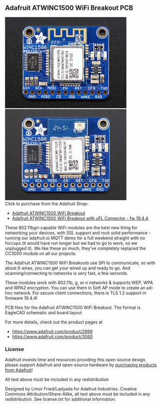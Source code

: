 ## Adafruit ATWINC1500 WiFi Breakout PCB
<a href="http://www.adafruit.com/products/2999"><img src="assets/2999.jpg?raw=true" width="400px"></a>&nbsp; <a href="http://www.adafruit.com/products/3060"><img src="assets/3060.jpg?raw=true" width="400px"></a><br />
Click to purchase from the Adafruit Shop:
- [Adafruit ATWINC1500 WiFi Breakout](https://www.adafruit.com/product/2999)
- [Adafruit ATWINC1500 WiFi Breakout with uFL Connector - fw 19.4.4](https://www.adafruit.com/product/3060)

These 802.11bgn-capable WiFi modules are the best new thing for networking your devices, with SSL support and rock solid performance - running our adafruit.io MQTT demo for a full weekend straight with no hiccups (it would have run longer but we had to go to work, so we unplugged it). We like these so much, they've completely replaced the CC3000 module on all our projects.

The Adafruit ATWINC1500 WiFi Breakouts use SPI to communicate, so with about 6 wires, you can get your wired up and ready to go. And scanning/connecting to networks is very fast, a few seconds.

These modules work with 802.11b, g, or n networks & supports WEP, WPA and WPA2 encryption. You can use them in Soft AP mode to create an ad-hoc network. For secure client connections, there is TLS 1.2 support in firmware 19.4.4!

PCB files for the Adafruit ATWINC1500 WiFi Breakout. The format is EagleCAD schematic and board layout

For more details, check out the product pages at

   * https://www.adafruit.com/product/2999
   * https://www.adafruit.com/product/3060

### License

Adafruit invests time and resources providing this open source design, please support Adafruit and open-source hardware by [purchasing products from Adafruit](https://www.adafruit.com)!

All text above must be included in any redistribution

Designed by Limor Fried/Ladyada for Adafruit Industries.
Creative Commons Attribution/Share-Alike, all text above must be included in any redistribution. 
See license.txt for additional information.
